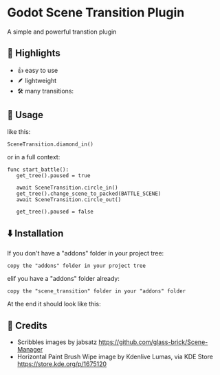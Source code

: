 # Godot Scene Transition Plugin
 
A simple and powerful transtion plugin

## 🌟 Highlights
- 👍 easy to use
- 🪶 lightweight
- 🛠️ many transitions:

## 🚀 Usage
like this:
```
SceneTransition.diamond_in()
```

or in a full context:

 ```
func start_battle():
	get_tree().paused = true

	await SceneTransition.circle_in()
	get_tree().change_scene_to_packed(BATTLE_SCENE)
	await SceneTransition.circle_out()
	
	get_tree().paused = false
```

## ⬇️ Installation
If you don't have a "addons" folder in your project tree:

	copy the "addons" folder in your project tree
	
elif you have a "addons" folder already:

	copy the "scene_transition" folder in your "addons" folder

At the end it should look like this:


## 📜 Credits
- Scribbles images by jabsatz https://github.com/glass-brick/Scene-Manager
- Horizontal Paint Brush Wipe image by Kdenlive Lumas, via KDE Store https://store.kde.org/p/1675120
